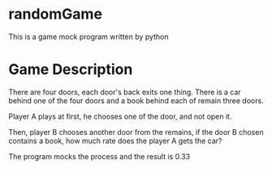 # randomGame
This is a game mock program written by python

# Game Description

There are four doors, each door's back exits one thing. There is a car behind one of the four doors and a book behind each of remain three doors.

Player A plays at first, he chooses one of the door, and not open it. 

Then, player B chooses another door from the remains, if the door B chosen contains a book, how much rate does the player A gets the car?

The program mocks the process and the result is 0.33
